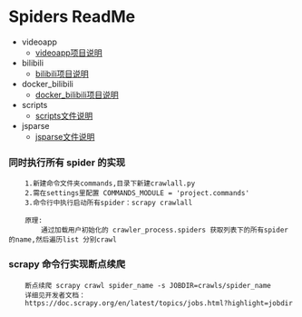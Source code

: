 # Spiders ReadMe
- videoapp
    - [videoapp项目说明](./.github/videoapp.md)
- bilibili
    - [bilibili项目说明](./.github/bilibili)
- docker_bilibili
   - [docker_bilibili项目说明](./.github/docker-bilibili)
- scripts
   - [scripts文件说明](./.github/scripts)
- jsparse
   - [jsparse文件说明](./.github/jsparse)


### 同时执行所有 spider 的实现
```
    1.新建命令文件夹commands,目录下新建crawlall.py
    2.需在settings里配置 COMMANDS_MODULE = 'project.commands'
    3.命令行中执行启动所有spider：scrapy crawlall
 
    原理:
        通过加载用户初始化的 crawler_process.spiders 获取列表下的所有spider的name,然后遍历list 分别crawl
```
### scrapy 命令行实现断点续爬
```
    断点续爬 scrapy crawl spider_name -s JOBDIR=crawls/spider_name
    详细见开发者文档：
    https://doc.scrapy.org/en/latest/topics/jobs.html?highlight=jobdir
```